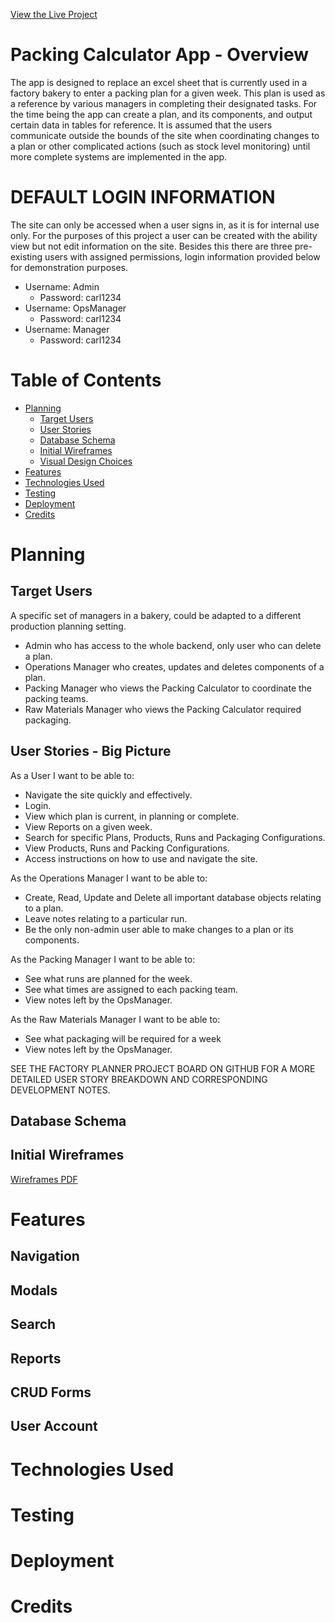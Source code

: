 [View the Live Project](https://packing-calc.herokuapp.com)

# Packing Calculator App - Overview

The app is designed to replace an excel sheet that is currently used in a factory bakery to enter a packing plan for a given week.  This plan is used as a reference by various managers in completing their designated tasks.  For the time being the app can create a plan, and its components, and output certain data in tables for reference.  It is assumed that the users communicate outside the bounds of the site when coordinating changes to a plan or other complicated actions (such as stock level monitoring) until more complete systems are implemented in the app.

# DEFAULT LOGIN INFORMATION
The site can only be accessed when a user signs in, as it is for internal use only.  For the purposes of this project a user can be created with the ability view but not edit information on the site.  Besides this there are three pre-existing users with assigned permissions, login information provided below for demonstration purposes.

- Username: Admin
  - Password: carl1234
- Username: OpsManager
  - Password: carl1234
- Username: Manager
  - Password: carl1234

# Table of Contents
+ [Planning](#planning)
  - [Target Users](#target-users)
  - [User Stories](#user-stories)
  - [Database Schema](#database-schema)
  - [Initial Wireframes](#initial-wireframes)
  - [Visual Design Choices](#visual-design-choices)
+ [Features](#features)
+ [Technologies Used](#technologies-used)
+ [Testing](#testing)
+ [Deployment](#deployment)
+ [Credits](#credits)

# Planning

## Target Users
A specific set of managers in a bakery, could be adapted to a different production planning setting.
- Admin who has access to the whole backend, only user who can delete a plan.
- Operations Manager who creates, updates and deletes components of a plan.
- Packing Manager who views the Packing Calculator to coordinate the packing teams.
- Raw Materials Manager who views the Packing Calculator required packaging.

## User Stories - Big Picture

As a User I want to be able to:
 - Navigate the site quickly and effectively.
 - Login.
 - View which plan is current, in planning or complete.
 - View Reports on a given week.
 - Search for specific Plans, Products, Runs and Packaging Configurations.
 - View Products, Runs and Packing Configurations.
 - Access instructions on how to use and navigate the site.

As the Operations Manager I want to be able to:

 - Create, Read, Update and Delete all important database objects relating to a plan.
 - Leave notes relating to a particular run.
 - Be the only non-admin user able to make changes to a plan or its components.

As the Packing Manager I want to be able to:

 - See what runs are planned for the week.
 - See what times are assigned to each packing team.
 - View notes left by the OpsManager.

As the Raw Materials Manager I want to be able to:

 - See what packaging will be required for a week
 - View notes left by the OpsManager.

SEE THE FACTORY PLANNER PROJECT BOARD ON GITHUB FOR A MORE DETAILED USER STORY BREAKDOWN AND CORRESPONDING DEVELOPMENT NOTES.

## Database Schema

## Initial Wireframes

[Wireframes PDF](static/media/initial-wireframes.pdf)

# Features
## Navigation
## Modals
## Search
## Reports
## CRUD Forms
## User Account

# Technologies Used
# Testing
# Deployment
# Credits

